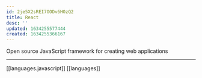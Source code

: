 ```yaml
---
id: 2je5X2sREI7OODv6HOzQ2
title: React
desc: ''
updated: 1634255577444
created: 1634255366167
---
```


Open source JavaScript framework for creating web applications

----
[[languages.javascript]]
[[languages]]
